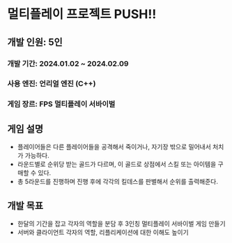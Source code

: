 <h1>멀티플레이 프로젝트 PUSH!! </h1>
<h2>개발 인원: 5인</h2>
<h3>개발 기간: 2024.01.02 ~ 2024.02.09</h3>
<h3>사용 엔진: 언리얼 엔진 (C++)</h3>
<h3>게임 장르: FPS 멀티플레이 서바이벌</h3>

<h2>게임 설명</h2>
<ul>
  <li>플레이어들은 다른 플레이어들을 공격해서 죽이거나, 자기장 밖으로 밀어내서 처치가 가능하다.</li>
  <li>라운드별로 순위당 받는 골드가 다르며, 이 골드로 상점에서 스킬 또는 아이템을 구매할 수 있다.</li>
  <li>총 5라운드를 진행하며 진행 후에 각각의 킬데스를 판별해서 순위를 출력해준다.</li>
</ul>

<h2>개발 목표</h2>
<ul>
  <li>한달의 기간을 잡고 각자의 역할을 분담 후 3인칭 멀티플레이 서바이벌 게임 만들기</li>
  <li>서버와 클라이언트 각자의 역할, 리플리케이션에 대한 이해도 높이기</li>
</ul>
